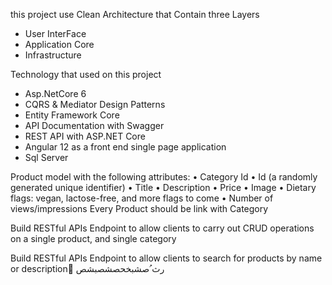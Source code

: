 
this project use Clean Architecture
that Contain three Layers
- User InterFace
- Application Core
- Infrastructure<br>



Technology that used on this project
- Asp.NetCore 6
- CQRS & Mediator Design Patterns
- Entity Framework Core
- API Documentation with Swagger
- REST API with ASP.NET Core
- Angular 12 as a front end single page application
- Sql Server

  
Product model with the following attributes:
•	Category Id
•	Id (a randomly generated unique identifier)
•	Title
•	Description
•	Price
•	Image
•	Dietary flags: vegan, lactose-free, and more flags to come
•	Number of views/impressions
Every Product should be link with Category

Build RESTful APIs Endpoint to allow clients to carry out CRUD operations on a single product, and single category

Build RESTful APIs Endpoint to allow clients to search for products by name or description
ُرث
ُصشبخحصشصبشص
